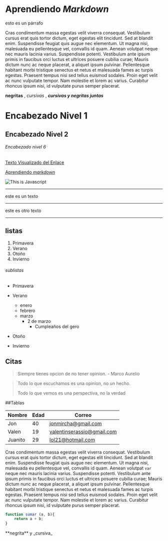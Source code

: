 # Aprendiendo _Markdown_

esto es un párrafo

Cras condimentum massa egestas velit viverra consequat. Vestibulum cursus erat quis tortor dictum, eget egestas elit tincidunt. Sed at blandit enim. Suspendisse feugiat quis augue nec elementum. Ut magna nisi, malesuada eu pellentesque vel, convallis id quam. Aenean volutpat neque nec mauris lacinia varius. Suspendisse potenti. Vestibulum ante ipsum primis in faucibus orci luctus et ultrices posuere cubilia curae; Mauris dictum nunc ac neque placerat, a aliquet ipsum pulvinar. Pellentesque habitant morbi tristique senectus et netus et malesuada fames ac turpis egestas. Praesent tempus nisi sed tellus euismod sodales. Proin eget velit ac nunc vulputate tempor. Nam molestie et lorem ac varius. Curabitur rhoncus ipsum nisi, id vulputate purus semper placerat.

 **negritas** , _cursivas_  , **_cursivas y negritas juntas_**

# Encabezado Nivel 1
## Encabezado Nivel 2
###### Encabezado nivel 6

[Texto Visualizado del Enlace](https://youtube.com)

[Aprendiendo _markdown_](#aprendiendo-markdown)

![This is Javascript](https://jonmircha.com/img/blog/this-is-javascript.jpg)

---

este es un texto

---

este es otro texto

---

## listas

1. Primavera
1. Verano
1. Otoño
1. Invierno

###### sublistas

* Primavera

* Verano
    * enero
    *  febrero
    *  marzo
        * 2 de marzo
            * Cumpleaños del gero
* Otoño
* Invierno

## Citas

> Siempre tienes opcion de no tener opinion. - Marco Aurelio

> Todo lo que escuchamos es una opinion, no un hecho.
>
> Todo lo que vemos es una perspectiva, no la verdad

##Tablas

| Nombre | Edad | Correo |
|--- | --- | --- |
| Jon | 40 | jonmircha@gmail.com |
| Valen | 19 | valentinserassio@gmail.com | 
| Juanito | 29 | lol21@hotmail.com |

Cras condimentum massa egestas velit viverra consequat. Vestibulum cursus erat quis tortor dictum, eget egestas elit tincidunt. Sed at blandit enim. Suspendisse feugiat quis augue nec elementum. Ut magna nisi, malesuada eu pellentesque vel, convallis id quam. Aenean volutpat `var` neque nec mauris lacinia varius. Suspendisse potenti. Vestibulum ante ipsum primis in faucibus orci luctus et ultrices posuere cubilia curae; Mauris dictum nunc ac neque placerat, a aliquet ipsum pulvinar. Pellentesque habitant morbi tristique senectus et netus et malesuada fames ac turpis egestas. Praesent tempus nisi sed tellus euismod sodales. Proin eget velit ac nunc vulputate tempor. Nam molestie et lorem ac varius. Curabitur rhoncus ipsum nisi, id vulputate purus semper placerat.

```js
function sumar (a, b){
    return a + b;
}
```

<!-- comentario -->

\*\*negrita\*\* y \_cursiva\_






